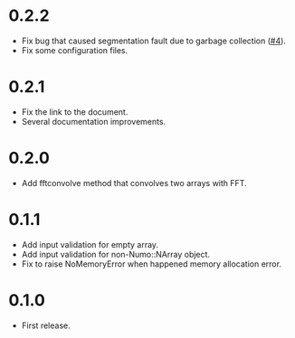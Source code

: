 # 0.2.2
- Fix bug that caused segmentation fault due to garbage collection ([#4](https://github.com/yoshoku/numo-pocketfft/pull/4)).
- Fix some configuration files.

# 0.2.1
- Fix the link to the document.
- Several documentation improvements.

# 0.2.0
- Add fftconvolve method that convolves two arrays with FFT.

# 0.1.1
- Add input validation for empty array.
- Add input validation for non-Numo::NArray object.
- Fix to raise NoMemoryError when happened memory allocation error.

# 0.1.0
- First release.
